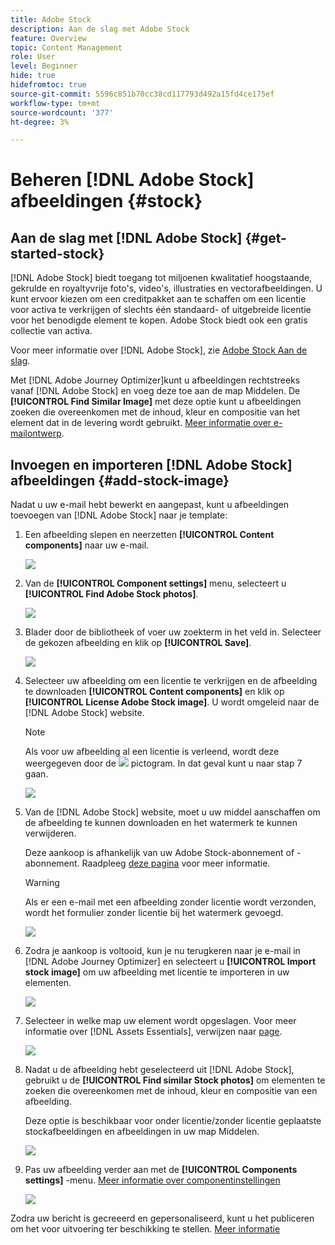 ```yaml
---
title: Adobe Stock
description: Aan de slag met Adobe Stock
feature: Overview
topic: Content Management
role: User
level: Beginner
hide: true
hidefromtoc: true
source-git-commit: 5596c851b70cc38cd117793d492a15fd4ce175ef
workflow-type: tm+mt
source-wordcount: '377'
ht-degree: 3%

---
```


# Beheren [!DNL Adobe Stock] afbeeldingen {#stock}

## Aan de slag met [!DNL Adobe Stock] {#get-started-stock}

[!DNL Adobe Stock] biedt toegang tot miljoenen kwalitatief hoogstaande, gekrulde en royaltyvrije foto&#39;s, video&#39;s, illustraties en vectorafbeeldingen. U kunt ervoor kiezen om een creditpakket aan te schaffen om een licentie voor activa te verkrijgen of slechts één standaard- of uitgebreide licentie voor het benodigde element te kopen. Adobe Stock biedt ook een gratis collectie van activa.

Voor meer informatie over [!DNL Adobe Stock], zie [Adobe Stock Aan de slag](https://helpx.adobe.com/stock/get-started.html).

Met [!DNL Adobe Journey Optimizer]kunt u afbeeldingen rechtstreeks vanaf [!DNL Adobe Stock] en voeg deze toe aan de map Middelen. De **[!UICONTROL Find Similar Image]** met deze optie kunt u afbeeldingen zoeken die overeenkomen met de inhoud, kleur en compositie van het element dat in de levering wordt gebruikt.
[Meer informatie over e-mailontwerp](design-emails.md).

## Invoegen en importeren [!DNL Adobe Stock] afbeeldingen {#add-stock-image}

Nadat u uw e-mail hebt bewerkt en aangepast, kunt u afbeeldingen toevoegen van [!DNL Adobe Stock] naar je template:

1. Een afbeelding slepen en neerzetten **[!UICONTROL Content components]** naar uw e-mail.

   ![](assets/stock_1.png)

1. Van de **[!UICONTROL Component settings]** menu, selecteert u **[!UICONTROL Find Adobe Stock photos]**.

   ![](assets/stock_2.png)

1. Blader door de bibliotheek of voer uw zoekterm in het veld in. Selecteer de gekozen afbeelding en klik op **[!UICONTROL Save]**.

   ![](assets/stock_3.png)

1. Selecteer uw afbeelding om een licentie te verkrijgen en de afbeelding te downloaden **[!UICONTROL Content components]** en klik op **[!UICONTROL License Adobe Stock image]**. U wordt omgeleid naar de [!DNL Adobe Stock] website.

   >[!NOTE]
   > Als voor uw afbeelding al een licentie is verleend, wordt deze weergegeven door de ![](assets/stock_10.png) pictogram. In dat geval kunt u naar stap 7 gaan.

   ![](assets/stock_4.png)

1. Van de [!DNL Adobe Stock] website, moet u uw middel aanschaffen om de afbeelding te kunnen downloaden en het watermerk te kunnen verwijderen.

   Deze aankoop is afhankelijk van uw Adobe Stock-abonnement of -abonnement. Raadpleeg [deze pagina](https://stock.adobe.com/plans) voor meer informatie.

   >[!WARNING]
   > Als er een e-mail met een afbeelding zonder licentie wordt verzonden, wordt het formulier zonder licentie bij het watermerk gevoegd.

   ![](assets/stock_5.png)

1. Zodra je aankoop is voltooid, kun je nu terugkeren naar je e-mail in [!DNL Adobe Journey Optimizer] en selecteert u **[!UICONTROL Import stock image]** om uw afbeelding met licentie te importeren in uw elementen.

   ![](assets/stock_6.png)

1. Selecteer in welke map uw element wordt opgeslagen. Voor meer informatie over [!DNL Assets Essentials], verwijzen naar [page](assets-essentials.md#get-started-assets-essentials).

   ![](assets/stock_7.png)

1. Nadat u de afbeelding hebt geselecteerd uit [!DNL Adobe Stock], gebruikt u de **[!UICONTROL Find similar Stock photos]** om elementen te zoeken die overeenkomen met de inhoud, kleur en compositie van een afbeelding.

   Deze optie is beschikbaar voor onder licentie/zonder licentie geplaatste stockafbeeldingen en afbeeldingen in uw map Middelen.

   ![](assets/stock_8.png)

1. Pas uw afbeelding verder aan met de **[!UICONTROL Components settings]** -menu. [Meer informatie over componentinstellingen](content-components.md)

   ![](assets/stock_11.png)

Zodra uw bericht is gecreeerd en gepersonaliseerd, kunt u het publiceren om het voor uitvoering ter beschikking te stellen. [Meer informatie](../messages/publish-manage-message.md)